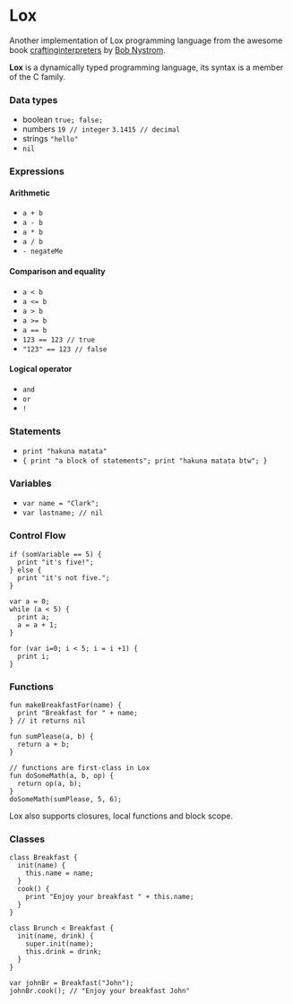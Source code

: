 # Lox
Another implementation of Lox programming language from the awesome book [craftinginterpreters](http://www.craftinginterpreters.com/) by [Bob Nystrom](https://github.com/munificent).

**Lox** is a dynamically typed programming language, its syntax is a member of the C family.

### Data types

* boolean `true; false;`
* numbers `19 // integer` `3.1415 // decimal`
* strings `"hello"`
* `nil`

### Expressions

#### Arithmetic
* `a + b`
* `a - b`
* `a * b`
* `a / b`
* `- negateMe`

#### Comparison and equality
* `a < b`
* `a <= b`
* `a > b`
* `a >= b`
* `a == b`
* `123 == 123 // true`
* `"123" == 123 // false`

#### Logical operator
* `and`
* `or`
* `!`

### Statements
* `print "hakuna matata"`
* `{
  print "a block of statements";
  print "hakuna matata btw";
  }`

### Variables
* `var name = "Clark";`
* `var lastname; // nil`

### Control Flow
```
if (somVariable == 5) {
  print "it's five!";
} else {
  print "it's not five.";
}
```

```
var a = 0;
while (a < 5) {
  print a;
  a = a + 1;
}
```

```
for (var i=0; i < 5; i = i +1) {
  print i;
}
```

### Functions
```
fun makeBreakfastFor(name) {
  print "Breakfast for " + name; 
} // it returns nil

fun sumPlease(a, b) {
  return a + b;
}
```
```
// functions are first-class in Lox
fun doSomeMath(a, b, op) {
  return op(a, b);
}
doSomeMath(sumPlease, 5, 6);
```

Lox also supports closures, local functions and block scope.

### Classes
```
class Breakfast {
  init(name) {
    this.name = name;
  }
  cook() {
    print "Enjoy your breakfast " + this.name;
  }
}

class Brunch < Breakfast {
  init(name, drink) {
    super.init(name);
    this.drink = drink;
  }
}

var johnBr = Breakfast("John");
johnBr.cook(); // "Enjoy your breakfast John"
```
